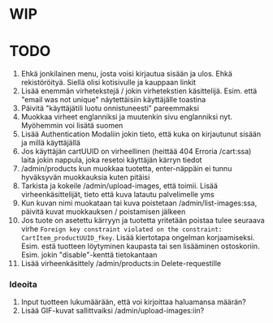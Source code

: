 # WIP

# TODO

1. Ehkä jonkilainen menu, josta voisi kirjautua sisään ja ulos. Ehkä rekistöröityä. Siellä olisi kotisivulle ja kauppaan linkit
2. Lisää enemmän virhetekstejä / jokin virhetekstien käsittelijä. Esim. että "email was not unique" näytettäisiin käyttäjälle toastina
3. Päivitä "käyttäjätili luotu onnistuneesti" pareemmaksi
4. Muokkaa virheet englanniksi ja muutenkin sivu englanniksi nyt. Myöhemmin voi lisätä suomen
5. Lisää Authentication Modaliin jokin tieto, että kuka on kirjautunut sisään ja millä käyttäjällä
6. Jos käyttäjän cartUUID on virheellinen (heittää 404 Erroria /cart:ssa) laita jokin nappula, joka resetoi käyttäjän kärryn tiedot
7. /admin/products kun muokkaa tuotetta, enter-näppäin ei tunnu hyväksyvän muokkauksia kuten pitäisi
8. Tarkista ja kokeile /admin/upload-images, että toimii. Lisää virheenkäsittelijät, tieto että kuva latautu palvelimelle yms
9. Kun kuvan nimi muokataan tai kuva poistetaan /admin/list-images:ssa, päivitä kuvat muokkauksen / poistamisen jälkeen
10. Jos tuote on asetettu kärryyn ja tuotetta yritetään poistaa tulee seuraava virhe `Foreign key constraint violated on the constraint: CartItem_productUUID_fkey`. Lisää kiertotapa ongelman korjaamiseksi. Esim. estä tuotteen löytyminen kaupasta tai sen lisääminen ostoskoriin. Esim. jokin "disable"-kenttä tietokantaan
11. Lisää virheenkäsittely /admin/products:in Delete-requestille

### Ideoita

1. Input tuotteen lukumäärään, että voi kirjoittaa haluamansa määrän?
2. Lisää GIF-kuvat sallittvaiksi /admin/upload-images:iin?
